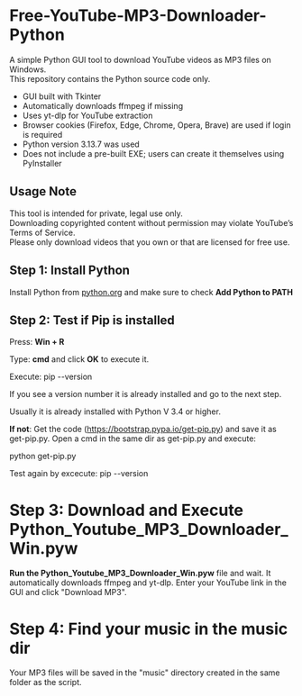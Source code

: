 # Free-YouTube-MP3-Downloader-Python

A simple Python GUI tool to download YouTube videos as MP3 files on Windows.  
This repository contains the Python source code only.

- GUI built with Tkinter  
- Automatically downloads ffmpeg if missing  
- Uses yt-dlp for YouTube extraction  
- Browser cookies (Firefox, Edge, Chrome, Opera, Brave) are used if login is required  
- Python version 3.13.7 was used  
- Does not include a pre-built EXE; users can create it themselves using PyInstaller  

## Usage Note
This tool is intended for private, legal use only.  
Downloading copyrighted content without permission may violate YouTube’s Terms of Service.  
Please only download videos that you own or that are licensed for free use.

## Step 1: Install Python
Install Python from [python.org](https://www.python.org/) and make sure to check __Add Python to PATH__

## Step 2: Test if Pip is installed
Press: __Win + R__

Type: __cmd__
and click __OK__ to execute it. 
 
Execute: pip --version

If you see a version number it is already installed and go to the next step.

Usually it is already installed with Python V 3.4 or higher.

__If not__:
  Get the code (https://bootstrap.pypa.io/get-pip.py) and save it as get-pip.py.
  Open a cmd in the same dir as get-pip.py and execute: 
  
  python get-pip.py
  
  Test again by excecute: pip --version
# Step 3: Download and Execute Python_Youtube_MP3_Downloader_Win.pyw 
__Run the Python_Youtube_MP3_Downloader_Win.pyw__ file and wait.  It automatically downloads ffmpeg and yt-dlp. 
Enter your YouTube link in the GUI and click "Download MP3".
# Step 4: Find your music in the music dir
Your MP3 files will be saved in the "music" directory created in the same folder as the script.

